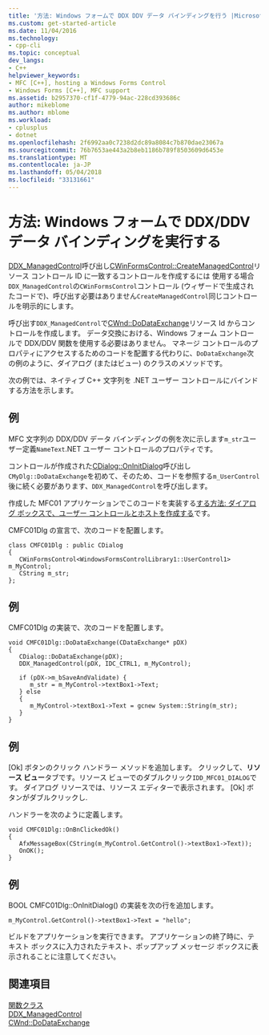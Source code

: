 ```yaml
---
title: '方法: Windows フォームで DDX DDV データ バインディングを行う |Microsoft ドキュメント'
ms.custom: get-started-article
ms.date: 11/04/2016
ms.technology:
- cpp-cli
ms.topic: conceptual
dev_langs:
- C++
helpviewer_keywords:
- MFC [C++], hosting a Windows Forms Control
- Windows Forms [C++], MFC support
ms.assetid: b2957370-cf1f-4779-94ac-228cd393686c
author: mikeblome
ms.author: mblome
ms.workload:
- cplusplus
- dotnet
ms.openlocfilehash: 2f6992aa0c7238d2dc89a8084c7b870dae23067a
ms.sourcegitcommit: 76b7653ae443a2b8eb1186b789f8503609d6453e
ms.translationtype: MT
ms.contentlocale: ja-JP
ms.lasthandoff: 05/04/2018
ms.locfileid: "33131661"
---
```

# <a name="how-to-do-ddxddv-data-binding-with-windows-forms"></a>方法: Windows フォームで DDX/DDV データ バインディングを実行する
[DDX_ManagedControl](../mfc/reference/standard-dialog-data-exchange-routines.md#ddx_managedcontrol)呼び出し[CWinFormsControl::CreateManagedControl](../mfc/reference/cwinformscontrol-class.md#createmanagedcontrol)リソース コントロール ID に一致するコントロールを作成するには 使用する場合`DDX_ManagedControl`の`CWinFormsControl`コントロール (ウィザードで生成されたコードで)、呼び出す必要はありません`CreateManagedControl`同じコントロールを明示的にします。  
  
 呼び出す`DDX_ManagedControl`で[CWnd::DoDataExchange](../mfc/reference/cwnd-class.md#dodataexchange)リソース Id からコントロールを作成します。 データ交換における、Windows フォーム コントロールで DDX/DDV 関数を使用する必要はありません。 マネージ コントロールのプロパティにアクセスするためのコードを配置する代わりに、`DoDataExchange`次の例のように、ダイアログ (またはビュー) のクラスのメソッドです。  
  
 次の例では、ネイティブ C++ 文字列を .NET ユーザー コントロールにバインドする方法を示します。  
  
## <a name="example"></a>例  
 MFC 文字列の DDX/DDV データ バインディングの例を次に示します`m_str`ユーザー定義`NameText`.NET ユーザー コントロールのプロパティです。  
  
 コントロールが作成された[CDialog::OnInitDialog](../mfc/reference/cdialog-class.md#oninitdialog)呼び出し`CMyDlg::DoDataExchange`を初めて、そのため、コードを参照する`m_UserControl`後に続く必要があります、`DDX_ManagedControl`を呼び出します。  
  
 作成した MFC01 アプリケーションでこのコードを実装する[する方法: ダイアログ ボックスで、ユーザー コントロールとホストを作成する](../dotnet/how-to-create-the-user-control-and-host-in-a-dialog-box.md)です。  
  
 CMFC01Dlg の宣言で、次のコードを配置します。  
  
```  
class CMFC01Dlg : public CDialog  
{  
   CWinFormsControl<WindowsFormsControlLibrary1::UserControl1> m_MyControl;  
   CString m_str;  
};  
```  
  
## <a name="example"></a>例  
 CMFC01Dlg の実装で、次のコードを配置します。  
  
```  
void CMFC01Dlg::DoDataExchange(CDataExchange* pDX)  
{  
   CDialog::DoDataExchange(pDX);  
   DDX_ManagedControl(pDX, IDC_CTRL1, m_MyControl);  
  
   if (pDX->m_bSaveAndValidate) {  
      m_str = m_MyControl->textBox1->Text;  
   } else  
   {  
      m_MyControl->textBox1->Text = gcnew System::String(m_str);  
   }  
}  
```  
  
## <a name="example"></a>例  
 [Ok] ボタンのクリック ハンドラー メソッドを追加します。 クリックして、**リソース ビュー**タブです。リソース ビューでのダブルクリック`IDD_MFC01_DIALOG`です。 ダイアログ リソースでは、リソース エディターで表示されます。 [Ok] ボタンがダブルクリックし.  
  
 ハンドラーを次のように定義します。  
  
```  
void CMFC01Dlg::OnBnClickedOk()  
{  
   AfxMessageBox(CString(m_MyControl.GetControl()->textBox1->Text));  
   OnOK();  
}  
```  
  
## <a name="example"></a>例  
 BOOL CMFC01Dlg::OnInitDialog() の実装を次の行を追加します。  
  
```  
m_MyControl.GetControl()->textBox1->Text = "hello";  
```  
  
 ビルドをアプリケーションを実行できます。 アプリケーションの終了時に、テキスト ボックスに入力されたテキスト、ポップアップ メッセージ ボックスに表示されることに注意してください。  
  
## <a name="see-also"></a>関連項目  
 [関数クラス](../mfc/reference/cwinformscontrol-class.md)   
 [DDX_ManagedControl](../mfc/reference/standard-dialog-data-exchange-routines.md#ddx_managedcontrol)   
 [CWnd::DoDataExchange](../mfc/reference/cwnd-class.md#dodataexchange)